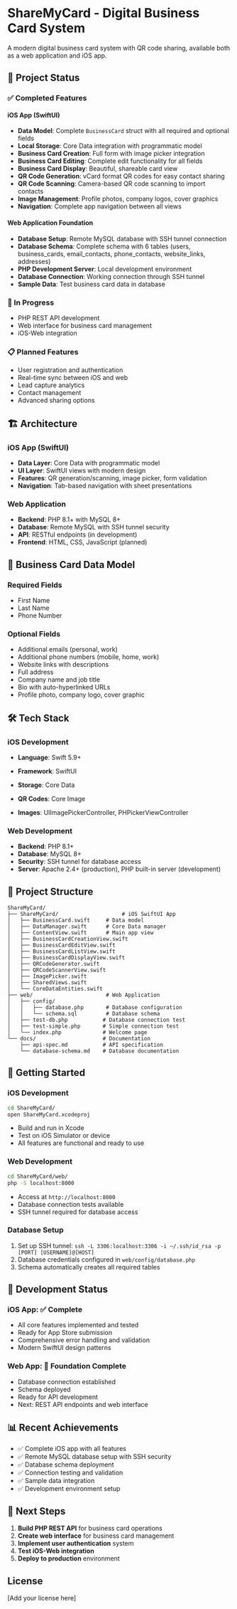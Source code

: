 # ShareMyCard - Digital Business Card System

A modern digital business card system with QR code sharing, available both as a web application and iOS app.

## 🎯 Project Status

### ✅ Completed Features

#### iOS App (SwiftUI)
- **Data Model**: Complete `BusinessCard` struct with all required and optional fields
- **Local Storage**: Core Data integration with programmatic model
- **Business Card Creation**: Full form with image picker integration
- **Business Card Editing**: Complete edit functionality for all fields
- **Business Card Display**: Beautiful, shareable card view
- **QR Code Generation**: vCard format QR codes for easy contact sharing
- **QR Code Scanning**: Camera-based QR code scanning to import contacts
- **Image Management**: Profile photos, company logos, cover graphics
- **Navigation**: Complete app navigation between all views

#### Web Application Foundation
- **Database Setup**: Remote MySQL database with SSH tunnel connection
- **Database Schema**: Complete schema with 6 tables (users, business_cards, email_contacts, phone_contacts, website_links, addresses)
- **PHP Development Server**: Local development environment
- **Database Connection**: Working connection through SSH tunnel
- **Sample Data**: Test business card data in database

### 🚧 In Progress
- PHP REST API development
- Web interface for business card management
- iOS-Web integration

### 📋 Planned Features
- User registration and authentication
- Real-time sync between iOS and web
- Lead capture analytics
- Contact management
- Advanced sharing options

## 🏗️ Architecture

### iOS App (SwiftUI)
- **Data Layer**: Core Data with programmatic model
- **UI Layer**: SwiftUI views with modern design
- **Features**: QR generation/scanning, image picker, form validation
- **Navigation**: Tab-based navigation with sheet presentations

### Web Application
- **Backend**: PHP 8.1+ with MySQL 8+
- **Database**: Remote MySQL with SSH tunnel security
- **API**: RESTful endpoints (in development)
- **Frontend**: HTML, CSS, JavaScript (planned)

## 📱 Business Card Data Model

### Required Fields
- First Name
- Last Name  
- Phone Number

### Optional Fields
- Additional emails (personal, work)
- Additional phone numbers (mobile, home, work)
- Website links with descriptions
- Full address
- Company name and job title
- Bio with auto-hyperlinked URLs
- Profile photo, company logo, cover graphic

## 🛠️ Tech Stack

### iOS Development
- **Language**: Swift 5.9+
- **Framework**: SwiftUI
- **Storage**: Core Data
- **QR Codes**: Core Image
 
- **Images**: UIImagePickerController, PHPickerViewController

### Web Development
- **Backend**: PHP 8.1+
- **Database**: MySQL 8+
- **Security**: SSH tunnel for database access
- **Server**: Apache 2.4+ (production), PHP built-in server (development)

## 📁 Project Structure

```
ShareMyCard/
├── ShareMyCard/                    # iOS SwiftUI App
│   ├── BusinessCard.swift     # Data model
│   ├── DataManager.swift      # Core Data manager
│   ├── ContentView.swift      # Main app view
│   ├── BusinessCardCreationView.swift
│   ├── BusinessCardEditView.swift
│   ├── BusinessCardListView.swift
│   ├── BusinessCardDisplayView.swift
│   ├── QRCodeGenerator.swift
│   ├── QRCodeScannerView.swift
│   ├── ImagePicker.swift
│   ├── SharedViews.swift
│   └── CoreDataEntities.swift
├── web/                       # Web Application
│   ├── config/
│   │   ├── database.php       # Database configuration
│   │   └── schema.sql         # Database schema
│   ├── test-db.php           # Database connection test
│   ├── test-simple.php       # Simple connection test
│   └── index.php             # Welcome page
└── docs/                     # Documentation
    ├── api-spec.md           # API specification
    └── database-schema.md    # Database documentation
```

## 🚀 Getting Started

### iOS Development
```bash
cd ShareMyCard/
open ShareMyCard.xcodeproj
```
- Build and run in Xcode
- Test on iOS Simulator or device
- All features are functional and ready to use

### Web Development
```bash
cd ShareMyCard/web/
php -S localhost:8000
```
- Access at `http://localhost:8000`
- Database connection tests available
- SSH tunnel required for database access

### Database Setup
1. Set up SSH tunnel: `ssh -L 3306:localhost:3306 -i ~/.ssh/id_rsa -p [PORT] [USERNAME]@[HOST]`
2. Database credentials configured in `web/config/database.php`
3. Schema automatically creates all required tables

## 🔧 Development Status

### iOS App: ✅ Complete
- All core features implemented and tested
- Ready for App Store submission
- Comprehensive error handling and validation
- Modern SwiftUI design patterns

### Web App: 🚧 Foundation Complete
- Database connection established
- Schema deployed
- Ready for API development
- Next: REST API endpoints and web interface

## 📊 Recent Achievements

- ✅ Complete iOS app with all features
- ✅ Remote MySQL database setup with SSH security
- ✅ Database schema deployment
- ✅ Connection testing and validation
- ✅ Sample data integration
- ✅ Development environment setup

## 🎯 Next Steps

1. **Build PHP REST API** for business card operations
2. **Create web interface** for business card management
3. **Implement user authentication** system
4. **Test iOS-Web integration**
5. **Deploy to production** environment

## License

[Add your license here]